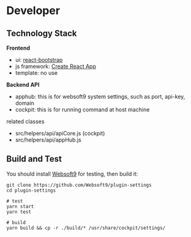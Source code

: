 # Developer

## Technology Stack

**Frontend**  

- ui: [react-bootstrap](https://react-bootstrap.github.io/)
- js framework: [Create React App](https://create-react-app.dev/docs/documentation-intro)
- template: no use

**Backend API**  

- apphub: this is for websoft9 system settings, such as port, api-key, domain
- cockpit: this is for running command at host machine

related classes

- src/helpers/api/apiCore.js (cockpit)
- src/helpers/api/appHub.js


## Build and Test

You should install [Websoft9](https://github.com/Websoft9/websoft9) for testing, then build it:

```
git clone https://github.com/Websoft9/plugin-settings
cd plugin-settings

# test
yarn start
yarn test

# build
yarn build && cp -r ./build/* /usr/share/cockpit/settings/
```